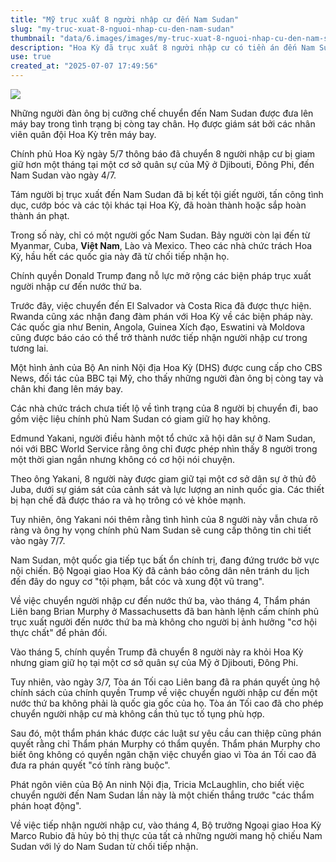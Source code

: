 ```yaml
---
title: "Mỹ trục xuất 8 người nhập cư đến Nam Sudan"
slug: "my-truc-xuat-8-nguoi-nhap-cu-den-nam-sudan"
thumbnail: "data/6.images/images/my-truc-xuat-8-nguoi-nhap-cu-den-nam-sudan.webp"
description: "Hoa Kỳ đã trục xuất 8 người nhập cư có tiền án đến Nam Sudan sau phán quyết của Tòa án Tối cao cho phép chuyển đến nước thứ ba Một người trong số đó là người Việt Nam"
use: true
created_at: "2025-07-07 17:49:56"
---
```


![](/images/20250707-16060436-bbc-000-1-view.webp)

Những người đàn ông bị cưỡng chế chuyển đến Nam Sudan được đưa lên máy bay trong tình trạng bị còng tay chân. Họ được giám sát bởi các nhân viên quân đội Hoa Kỳ trên máy bay.

Chính phủ Hoa Kỳ ngày 5/7 thông báo đã chuyển 8 người nhập cư bị giam giữ hơn một tháng tại một cơ sở quân sự của Mỹ ở Djibouti, Đông Phi, đến Nam Sudan vào ngày 4/7.

Tám người bị trục xuất đến Nam Sudan đã bị kết tội giết người, tấn công tình dục, cướp bóc và các tội khác tại Hoa Kỳ, đã hoàn thành hoặc sắp hoàn thành án phạt.

Trong số này, chỉ có một người gốc Nam Sudan. Bảy người còn lại đến từ Myanmar, Cuba, **Việt Nam**, Lào và Mexico. Theo các nhà chức trách Hoa Kỳ, hầu hết các quốc gia này đã từ chối tiếp nhận họ.

Chính quyền Donald Trump đang nỗ lực mở rộng các biện pháp trục xuất người nhập cư đến nước thứ ba.

Trước đây, việc chuyển đến El Salvador và Costa Rica đã được thực hiện. Rwanda cũng xác nhận đang đàm phán với Hoa Kỳ về các biện pháp này. Các quốc gia như Benin, Angola, Guinea Xích đạo, Eswatini và Moldova cũng được báo cáo có thể trở thành nước tiếp nhận người nhập cư trong tương lai.

Một hình ảnh của Bộ An ninh Nội địa Hoa Kỳ (DHS) được cung cấp cho CBS News, đối tác của BBC tại Mỹ, cho thấy những người đàn ông bị còng tay và chân khi đang lên máy bay.

Các nhà chức trách chưa tiết lộ về tình trạng của 8 người bị chuyển đi, bao gồm việc liệu chính phủ Nam Sudan có giam giữ họ hay không.

Edmund Yakani, người điều hành một tổ chức xã hội dân sự ở Nam Sudan, nói với BBC World Service rằng ông chỉ được phép nhìn thấy 8 người trong một thời gian ngắn nhưng không có cơ hội nói chuyện.

Theo ông Yakani, 8 người này được giam giữ tại một cơ sở dân sự ở thủ đô Juba, dưới sự giám sát của cảnh sát và lực lượng an ninh quốc gia. Các thiết bị hạn chế đã được tháo ra và họ trông có vẻ khỏe mạnh.

Tuy nhiên, ông Yakani nói thêm rằng tình hình của 8 người này vẫn chưa rõ ràng và ông hy vọng chính phủ Nam Sudan sẽ cung cấp thông tin chi tiết vào ngày 7/7.

Nam Sudan, một quốc gia tiếp tục bất ổn chính trị, đang đứng trước bờ vực nội chiến. Bộ Ngoại giao Hoa Kỳ đã cảnh báo công dân nên tránh du lịch đến đây do nguy cơ "tội phạm, bắt cóc và xung đột vũ trang".

Về việc chuyển người nhập cư đến nước thứ ba, vào tháng 4, Thẩm phán Liên bang Brian Murphy ở Massachusetts đã ban hành lệnh cấm chính phủ trục xuất người đến nước thứ ba mà không cho người bị ảnh hưởng "cơ hội thực chất" để phản đối.

Vào tháng 5, chính quyền Trump đã chuyển 8 người này ra khỏi Hoa Kỳ nhưng giam giữ họ tại một cơ sở quân sự của Mỹ ở Djibouti, Đông Phi.

Tuy nhiên, vào ngày 3/7, Tòa án Tối cao Liên bang đã ra phán quyết ủng hộ chính sách của chính quyền Trump về việc chuyển người nhập cư đến một nước thứ ba không phải là quốc gia gốc của họ. Tòa án Tối cao đã cho phép chuyển người nhập cư mà không cần thủ tục tố tụng phù hợp.

Sau đó, một thẩm phán khác được các luật sư yêu cầu can thiệp cũng phán quyết rằng chỉ Thẩm phán Murphy có thẩm quyền. Thẩm phán Murphy cho biết ông không có quyền ngăn chặn việc chuyển giao vì Tòa án Tối cao đã đưa ra phán quyết "có tính ràng buộc".

Phát ngôn viên của Bộ An ninh Nội địa, Tricia McLaughlin, cho biết việc chuyển người đến Nam Sudan lần này là một chiến thắng trước "các thẩm phán hoạt động".

Về việc tiếp nhận người nhập cư, vào tháng 4, Bộ trưởng Ngoại giao Hoa Kỳ Marco Rubio đã hủy bỏ thị thực của tất cả những người mang hộ chiếu Nam Sudan với lý do Nam Sudan từ chối tiếp nhận.